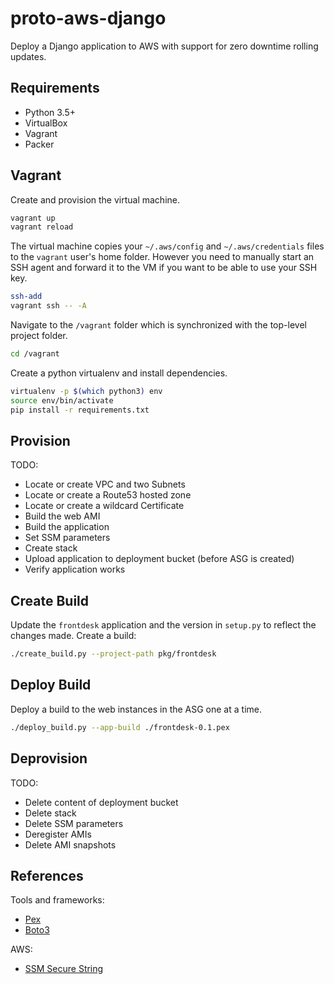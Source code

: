 # proto-aws-django

Deploy a Django application to AWS with support for zero downtime rolling
updates.

## Requirements

* Python 3.5+
* VirtualBox
* Vagrant
* Packer

## Vagrant

Create and provision the virtual machine.

```bash
vagrant up
vagrant reload
```

The virtual machine copies your `~/.aws/config` and `~/.aws/credentials` files
to the `vagrant` user's home folder. However you need to manually start an SSH
agent and forward it to the VM if you want to be able to use your SSH key.

```bash
ssh-add
vagrant ssh -- -A
```

Navigate to the `/vagrant` folder which is synchronized with the top-level
project folder.

```bash
cd /vagrant
```

Create a python virtualenv and install dependencies.

```bash
virtualenv -p $(which python3) env
source env/bin/activate
pip install -r requirements.txt
```

## Provision

TODO:

* Locate or create VPC and two Subnets
* Locate or create a Route53 hosted zone
* Locate or create a wildcard Certificate
* Build the web AMI
* Build the application
* Set SSM parameters
* Create stack
* Upload application to deployment bucket (before ASG is created)
* Verify application works

## Create Build

Update the `frontdesk` application and the version in `setup.py` to reflect the
changes made. Create a build:

```bash
./create_build.py --project-path pkg/frontdesk
```

## Deploy Build

Deploy a build to the web instances in the ASG one at a time.

```bash
./deploy_build.py --app-build ./frontdesk-0.1.pex
```

## Deprovision

TODO:

* Delete content of deployment bucket
* Delete stack
* Delete SSM parameters
* Deregister AMIs
* Delete AMI snapshots

## References

Tools and frameworks:

* [Pex](https://pex.readthedocs.io/en/stable/index.html)
* [Boto3](https://boto3.amazonaws.com/v1/documentation/api/latest/index.html)

AWS:

* [SSM Secure String](https://docs.aws.amazon.com/AWSCloudFormation/latest/UserGuide/dynamic-references.html#dynamic-references-ssm-secure-strings)
